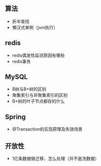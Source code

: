 ## 算法
+ 折半查找
+ 懒汉式单例（jvm执行）

## redis
+ redis偶发性延迟原因有哪些
+ redis事务

## MySQL
+ B树与B+树的区别
+ 聚集索引与非聚集索引的区别
+ B+树的叶子节点都存的什么

## Spring
+ @Transaction的实现原理及失效场景

## 开放性
+ 1亿条数据做迁移，怎么处理（并不是洗数据）